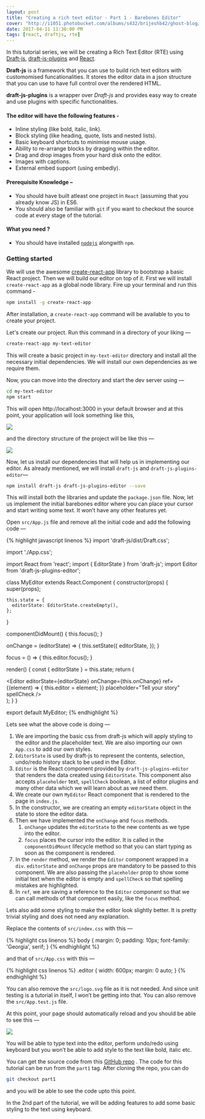 ```yaml
---
layout: post
title: "Creating a rich text editor - Part 1 - Barebones Editor"
cover: "http://i1051.photobucket.com/albums/s432/brijeshb42/ghost-blog/2abfadcb-d409-41d8-8a73-d9c07f07141d.png"
date: 2017-04-11 11:30:00 PM
tags: [react, draftjs, rte]
---
```


In this tutorial series, we will be creating a Rich Text Editor (RTE) using [Draft-js](https://draftjs.org/), [draft-js-plugins](https://www.draft-js-plugins.com) and [React](https://facebook.github.io/react/).

**Draft-js** is a framework that you can use to build rich text editors with customomised funcationalities. It stores the editor data in a json structure that you can use to have full control over the rendered HTML.

**draft-js-plugins** is a wrapper over *Draft-js* and provides easy way to create and use plugins with specific functionalities.

#### The editor will have the following features -

* Inline styling (like bold, italic, link).
* Block styling (like heading, quote, lists and nested lists).
* Basic keyboard shortcuts to minimise mouse usage.
* Ability to re-arrange blocks by dragging within the editor.
* Drag and drop images from your hard disk onto the editor.
* Images with captions.
* External embed support (using embedly).

#### Prerequisite Knowledge –

* You should have built atleast one project in `React` (assuming that you already know JS) in ES6.
* You should also be familiar with `git` if you want to checkout the source code at every stage of the tutorial.

#### What you need ?

* You should have installed [`nodejs`](https://nodejs.org/) alongwith `npm`.

### Getting started

We will use the awesome [create-react-app](https://github.com/facebookincubator/create-react-app) library to bootstrap a basic React project. Then we will build our editor on top of it. First we will install `create-react-app` as a global node library. Fire up your terminal and run this command -

```bash
npm install -g create-react-app
```

After installation, a `create-react-app` command will be available to you to create your project.

Let's create our project. Run this command in a directory of your liking —

```bash
create-react-app my-text-editor
```

This will create a basic project in `my-text-editor` directory and install all the necessary initial dependencies. We will install our own dependencies as we require them.

Now, you can move into the directory and start the dev server using —

```bash
cd my-text-editor
npm start
```

This will open http://localhost:3000 in your default browser and at this point, your application will look something like this,

![](https://res.cloudinary.com/beetoo/image/upload/v1491933270/create-react-app_d8fjjq.png)

and the directory structure of the project will be like this —

![](https://res.cloudinary.com/beetoo/image/upload/v1491933266/directory-structure_sacemz.png)

Now, let us install our dependencies that will help us in implementing our editor. As already mentioned, we will install `draft-js` and `draft-js-plugins-editor`—

```bash
npm install draft-js draft-js-plugins-editor --save
```

This will install both the libraries and update the `package.json` file.
Now, let us implement the initial barebones editor where you can place your cursor and start writing some text. It won’t have any other features yet.

Open `src/App.js` file and remove all the initial code and add the following code —

{% highlight javascript linenos %}
import 'draft-js/dist/Draft.css';

import './App.css';

import React from 'react';
import { EditorState } from 'draft-js';
import Editor from 'draft-js-plugins-editor';

class MyEditor extends React.Component {
  constructor(props) {
    super(props);

    this.state = {
      editorState: EditorState.createEmpty(),
    };
  }

  componentDidMount() {
    this.focus();
  }

  onChange = (editorState) => {
    this.setState({
      editorState,
    });
  }

  focus = () => {
    this.editor.focus();
  }

  render() {
    const { editorState } = this.state;
    return (
      <div className="editor" onClick={this.focus}>
        <Editor
          editorState={editorState}
          onChange={this.onChange}
          ref={(element) => { this.editor = element; }}
          placeholder="Tell your story"
          spellCheck
        />
      </div>
    );
  }
}

export default MyEditor;
{% endhighlight %}

Lets see what the above code is doing —

1. We are importing the basic css from draft-js which will apply styling to the editor and the placeholder text. We are also importing our own `App.css` to add our own styles.
2. `EditorState` is used by draft-js to represent the contents, selection, undo/redo history stack to be used in the Editor.
3. `Editor` is the React component provided by `draft-js-plugins-editor` that renders the data created using `EditorState`. This component also accepts `placeholder` text, `spellCheck` boolean, a list of editor plugins and many other data which we will learn about as we need them.
4. We create our own `MyEditor` React component that is rendered to the page in `index.js`.
5. In the constructor, we are creating an empty `editorState` object in the state to store the editor data.
6. Then we have implemented the `onChange` and `focus` methods.
    1. `onChange` updates the `editorState` to the new contents as we type into the editor.
    2. `focus` places the cursor into the editor. It is called in the `componentDidMount` lifecycle method so that you can start typing as soon as the component is rendered.
7. In the `render` method, we render the `Editor` component wrapped in a `div`. `editorState` and `onChange` props are mandatory to be passed to this component. We are also passing the `placeholder` prop to show some initial text when the editor is empty and `spellCheck` so that spelling mistakes are highlighted.
8. In `ref`, we are saving a reference to the `Editor` component so that we can call methods of that component easily, like the `focus` method.

Lets also add some styling to make the editor look slightly better. It is pretty trivial styling and does not need any explanation.

Replace the contents of `src/index.css` with this —

{% highlight css linenos %}
body {
  margin: 0;
  padding: 10px;
  font-family: 'Georgia', serif;
}
{% endhighlight %}

and that of  `src/App.css` with this —

{% highlight css linenos %}
.editor {
  width: 600px;
  margin: 0 auto;
}
{% endhighlight %}

You can also remove the `src/logo.svg` file as it is not needed. And since unit testing is a tutorial in itself, I won’t be getting into that. You can also remove the `src/App.test.js` file.

At this point, your page should automatically reload and you should be able to see this —

![](https://res.cloudinary.com/beetoo/image/upload/v1491933269/part1-editor_cbcdfl.gif)

You will be able to type text into the editor, perform undo/redo using keyboard but you won’t be able to add style to the text like bold, italic etc.

You can get the source code from this [GitHub repo](https://github.com/brijeshb42/draft-text-editor-tutorial) . The code for this tutorial can be run from the `part1` tag. After cloning the repo, you can do

```bash
git checkout part1
```

and you will be able to see the code upto this point.

In the 2nd part of the tutorial, we will be adding features to add some basic styling to the text using keyboard.
